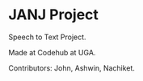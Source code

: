 # JANJ Project
Speech to Text Project. 

Made at Codehub at UGA. 

Contributors: John, Ashwin, Nachiket.
